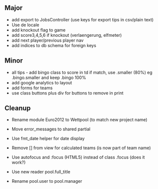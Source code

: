
## Major

* add export to JobsController (use keys for export tips in csv/plain text)
* Use de locale
* add knockout flag to game
* add score3,4,5,6  if knockout (verlaengerung, elfmeter)
* add next player/previous player nav
* add indices to db schema for foreign keys



## Minor

* all tips - add bingo class to score in td if match, use .smaller (80%) eg .bingo.smaller and keep .bingo 100%
* add google analytics to layout
* add forms for teams
* use class buttons plus div for buttons to remove in print 

## Cleanup

* Rename module Euro2012 to Wettpool (to match new project name)
* Move error_messages to shared partial
* Use fmt_date helper for date display
* Remove [] from view for calculated teams (is now part of team name)

* Use autofocus and :focus (HTML5) instead of class .focus (does it work?)
* Use new reader pool.full_title
* Rename pool.user to pool.manager